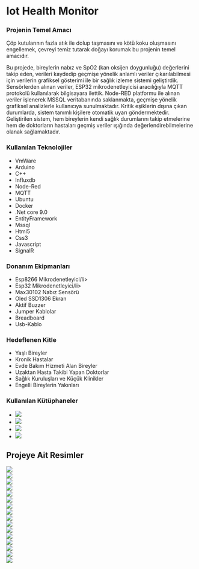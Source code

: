 <div>
  <h1> Iot Health Monitor</h1>
  <h3> Projenin Temel Amacı</h3>
  <p> Çöp kutularının fazla atık ile dolup taşmasını ve kötü koku oluşmasını engellemek, çevreyi temiz tutarak doğayı korumak bu projenin temel amacıdır.</p>
  <p> Bu projede, bireylerin nabız ve SpO2 (kan oksijen doygunluğu) değerlerini takip eden, verileri kaydedip geçmişe yönelik anlamlı veriler çıkarılabilmesi
    için verilerin grafiksel gösterimi ile bir sağlık izleme sistemi geliştirdik. Sensörlerden alınan veriler, ESP32 mikrodenetleyicisi aracılığıyla MQTT 
    protokolü kullanılarak bilgisayara ilettik. Node-RED platformu ile alınan veriler işlenerek MSSQL veritabanında saklanmakta, geçmişe yönelik grafiksel analizlerle
    kullanıcıya sunulmaktadır. Kritik eşiklerin dışına çıkan durumlarda, sistem tanımlı kişilere otomatik uyarı göndermektedir. Geliştirilen sistem, hem bireylerin kendi
    sağlık durumlarını takip etmelerine hem de doktorların hastaları geçmiş veriler ışığında değerlendirebilmelerine olanak sağlamaktadır.</p>
  <h3> Kullanılan Teknolojiler</h3>
  <ul>
    <li>VmWare</li>
    <li>Arduino</li>
    <li>C++</li>
    <li>Influxdb</li>
    <li>Node-Red</li>
    <li>MQTT</li>
    <li>Ubuntu</li>
    <li>Docker</li>
    <li>.Net core 9.0</li>
    <li>EntityFramework</li>
    <li>Mssql</li>
    <li>Html5</li>
    <li>Css3</li>
    <li>Javascript</li></li>
    <li>SignalR</li></li>
  </ul>
  <h3> Donanım Ekipmanları</h3>
  <ul>
    <li>Esp8266 Mikrodenetleyici/li>
    <li>Esp32 Mikrodenetleyici/li>
    <li>Max30102 Nabız Sensörü</li>
    <li>Oled SSD1306 Ekran</li>
    <li>Aktif Buzzer</li>
    <li>Jumper Kablolar</li>
    <li>Breadboard</li>
    <li>Usb-Kablo</li>
  </ul>
  <h3> Hedeflenen Kitle</h3>
  <ul>
    <li>Yaşlı Bireyler</li>
    <li>Kronik Hastalar</li>
    <li>Evde Bakım Hizmeti Alan Bireyler</li>
    <li>Uzaktan Hasta Takibi Yapan Doktorlar</li>
    <li>Sağlık Kuruluşları ve Küçük Klinikler</li>
    <li>Engelli Bireylerin Yakınları</li>
  </ul>
  <h3> Kullanılan Kütüphaneler</h3>
  <ul>
    <li><img src="/Proje Resimleri/k1.png" /></li>
    <li><img src="/Proje Resimleri/k2.png" /></li>
    <li><img src="/Proje Resimleri/k3.png" /></li>
    <li><img src="/Proje Resimleri/k4.png" /></li>
  </ul>
  <div>
    <h2> Projeye Ait Resimler</h2>
    <img src="/Proje Resimleri/Buzzer.png" />
    <br/>
    <img src="/Proje Resimleri/Kablo.png" />
    <br/>
    <img src="/Proje Resimleri/Nabız.png" />
    <br/>
    <img src="/Proje Resimleri/Oled.png" />
    <br/>
    <img src="/Proje Resimleri/Resim1.png" />
    <br/>
    <img src="/Proje Resimleri/Resim2.png" />
    <br/>
    <img src="/Proje Resimleri/Resim3.png" />
    <br/>
    <img src="/Proje Resimleri/Resim4.png" />
    <br/>
    <img src="/Proje Resimleri/Resim5.png" />
    <br/>
    <img src="/Proje Resimleri/Resim6.png" />
    <br/>
    <img src="/Proje Resimleri/Resim7.png" />
    <br/>
    <img src="/Proje Resimleri/esp32.png" />
    <br/>
    <img src="/Proje Resimleri/esp8266.png" />
    <br/>
    <img src="/Proje Resimleri/oled1.png" />
    <br/>
    <img src="/Proje Resimleri/oled2.png" />
    <br/>
    <img src="/Proje Resimleri/oled3.png" />
    <br/>
  </div>
</div>
